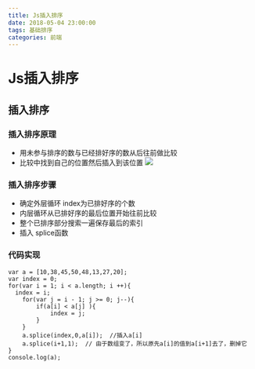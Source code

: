 ```yaml
---
title: Js插入排序
date: 2018-05-04 23:00:00
tags: 基础排序
categories: 前端
---
```

# Js插入排序

## 插入排序

### 插入排序原理
- 用未参与排序的数与已经排好序的数从后往前做比较
- 比较中找到自己的位置然后插入到该位置
![](https://ws1.sinaimg.cn/large/006WOZytgy1fqz4z2kuuyg30b00f5n4e.jpg)
### 插入排序步骤
- 确定外层循环 index为已排好序的个数
- 内层循环从已排好序的最后位置开始往前比较
- 整个已排序部分搜索一遍保存最后的索引
- 插入 splice函数

### 代码实现
```
var a = [10,38,45,50,48,13,27,20];
var index = 0;
for(var i = 1; i < a.length; i ++){
  index = i;
    for(var j = i - 1; j >= 0; j--){
        if(a[i] < a[j] ){
            index = j;
        }
    }
    a.splice(index,0,a[i]);  //插入a[i]
    a.splice(i+1,1);  // 由于数组变了，所以原先a[i]的值到a[i+1]去了，删掉它
}
console.log(a);
```
